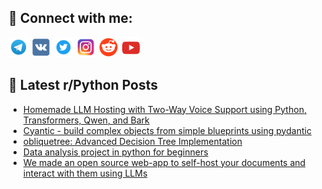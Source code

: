 ## 🔎 Connect with me:
[<img src="https://github.com/bullbesh/bullbesh/blob/main/images/Telegram.png" width="32" height="32" />](https://t.me/bullbesh)
[<img src="https://github.com/bullbesh/bullbesh/blob/main/images/VK.png" width="32" height="32" />](https://vk.com/bullbesh)
[<img src="https://github.com/bullbesh/bullbesh/blob/main/images/Twitter.png" width="32" height="32" />](https://twitter.com/bullbesh1)
[<img src="https://github.com/bullbesh/bullbesh/blob/main/images/Instagram.png" width="32" height="32" />](https://www.instagram.com/bullbesh)
[<img src="https://github.com/bullbesh/bullbesh/blob/main/images/Reddit.png" width="32" height="32" />](https://www.reddit.com/user/bullbesh)
[<img src="https://github.com/bullbesh/bullbesh/blob/main/images/YouTube.png" width="32" height="32" />](https://www.youtube.com/channel/UCtfjRs6uzgq5mfm8S06WTcg)

## 📕 Latest r/Python Posts
<!-- BLOG-POST-LIST:START -->
- [Homemade LLM Hosting with Two-Way Voice Support using Python, Transformers, Qwen, and Bark](https://www.reddit.com/r/Python/comments/1hxcg8k/homemade_llm_hosting_with_twoway_voice_support/)
- [Cyantic - build complex objects from simple blueprints using pydantic](https://www.reddit.com/r/Python/comments/1hxbarx/cyantic_build_complex_objects_from_simple/)
- [obliquetree: Advanced Decision Tree Implementation](https://www.reddit.com/r/Python/comments/1hxaa85/obliquetree_advanced_decision_tree_implementation/)
- [Data analysis project in python for beginners](https://www.reddit.com/r/Python/comments/1hx8r26/data_analysis_project_in_python_for_beginners/)
- [We made an open source web-app to self-host your documents and interact with them using LLMs](https://www.reddit.com/r/Python/comments/1hx3qcl/we_made_an_open_source_webapp_to_selfhost_your/)
<!-- BLOG-POST-LIST:END -->

